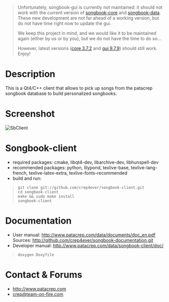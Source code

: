 > Unfortunately, songbook-gui is currently not maintained: it should not work
> with the current version of
> [songbook-core](http://github.com/patacrep/songbook-core) and
> [songbook-data](http://github.com/patacrep/songbook-data). These new
> development are not far ahead of a working version, but do not have time right
> now to update the gui.
> 
> We keep this project in mind, and we would like it to be maintained again
> (either by us or by you), but we do not have the time to do so...
> 
> However, latest versions ([core 3.7.2](https://github.com/patacrep/songbook-core/releases/tag/patacrep_3.7.2) and [gui 9.7.9](https://github.com/patacrep/songbook-gui/releases/tag/0.7.9)) should still work. Enjoy!

# Description
This is a Qt4/C++ client that allows to pick up songs from the patacrep songbook database to build personalized songbooks.

# Screenshot
![SbClient](http://www.patacrep.com/data/images/sbc.png)

# Songbook-client
* required packages: cmake, libqt4-dev, libarchive-dev, libhunspell-dev
* recommended packages: python, lilypond, texlive-base, texlive-lang-french, texlive-latex-extra, texlive-fonts-recommended
* build and run:

>     git clone git://github.com/crep4ever/songbook-client.git
>     cd songbook-client
>     make && sudo make install
>     songbook-client

# Documentation
* User manual: http://www.patacrep.com/data/documents/doc_en.pdf
  Sources: http://github.com/crep4ever/songbook-documentation.git
* Developer manual: http://www.patacrep.com/data/songbook-client/doc/
>     doxygen Doxyfile

# Contact & Forums
* http://www.patacrep.com
* crep@team-on-fire.com
